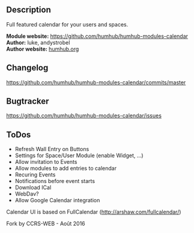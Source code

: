 ## Description
Full featured calendar for your users and spaces.

__Module website:__ <https://github.com/humhub/humhub-modules-calendar>    
__Author:__ luke, andystrobel    
__Author website:__ [humhub.org](http://humhub.org)    

## Changelog

<https://github.com/humhub/humhub-modules-calendar/commits/master>

## Bugtracker

<https://github.com/humhub/humhub-modules-calendar/issues>

## ToDos
- Refresh Wall Entry on Buttons
- Settings for Space/User Module (enable Widget, ...)
- Allow invitation to Events
- Allow modules to add entries to calendar
- Recuring Events
- Notifications before event starts
- Download ICal 
- WebDav?
- Allow Google Calendar integration

Calendar UI is based on FullCalendar (http://arshaw.com/fullcalendar/)


Fork by CCRS-WEB - Août 2016